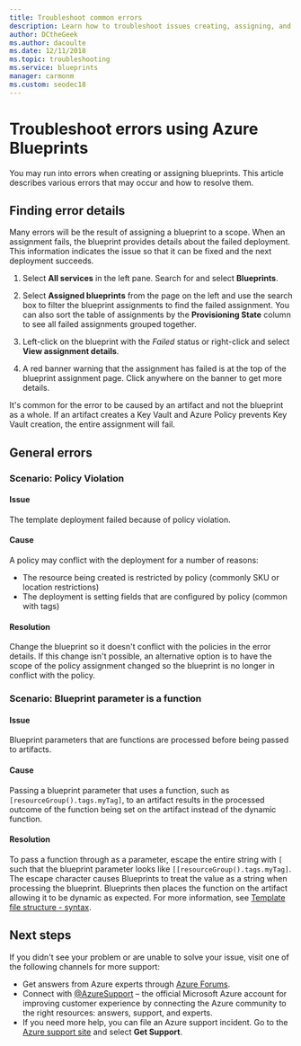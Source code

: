 ```yaml
---
title: Troubleshoot common errors
description: Learn how to troubleshoot issues creating, assigning, and removing blueprints.
author: DCtheGeek
ms.author: dacoulte
ms.date: 12/11/2018
ms.topic: troubleshooting
ms.service: blueprints
manager: carmonm
ms.custom: seodec18
---
```

# Troubleshoot errors using Azure Blueprints

You may run into errors when creating or assigning blueprints. This article describes various
errors that may occur and how to resolve them.

## Finding error details

Many errors will be the result of assigning a blueprint to a scope. When an assignment fails, the
blueprint provides details about the failed deployment. This information indicates the issue so
that it can be fixed and the next deployment succeeds.

1. Select **All services** in the left pane. Search for and select **Blueprints**.

1. Select **Assigned blueprints** from the page on the left and use the search box to filter the blueprint assignments to find the failed assignment. You can also sort the table of assignments by the **Provisioning State** column to see all failed assignments grouped together.

1. Left-click on the blueprint with the _Failed_ status or right-click and select **View assignment details**.

1. A red banner warning that the assignment has failed is at the top of the blueprint assignment page. Click anywhere on the banner to get more details.

It's common for the error to be caused by an artifact and not the blueprint as a whole. If an
artifact creates a Key Vault and Azure Policy prevents Key Vault creation, the entire assignment
will fail.

## General errors

### <a name="policy-violation"></a>Scenario: Policy Violation

#### Issue

The template deployment failed because of policy violation.

#### Cause

A policy may conflict with the deployment for a number of reasons:

- The resource being created is restricted by policy (commonly SKU or location restrictions)
- The deployment is setting fields that are configured by policy (common with tags)

#### Resolution

Change the blueprint so it doesn't conflict with the policies in the error details. If this change
isn't possible, an alternative option is to have the scope of the policy assignment changed so the
blueprint is no longer in conflict with the policy.

### <a name="escape-function-parameter"></a>Scenario: Blueprint parameter is a function

#### Issue

Blueprint parameters that are functions are processed before being passed to artifacts.

#### Cause

Passing a blueprint parameter that uses a function, such as `[resourceGroup().tags.myTag]`, to an
artifact results in the processed outcome of the function being set on the artifact instead of the
dynamic function.

#### Resolution

To pass a function through as a parameter, escape the entire string with `[` such that the blueprint
parameter looks like `[[resourceGroup().tags.myTag]`. The escape character causes Blueprints to
treat the value as a string when processing the blueprint. Blueprints then places the function on
the artifact allowing it to be dynamic as expected. For more information, see
[Template file structure - syntax](../../../azure-resource-manager/resource-group-authoring-templates.md#syntax).

## Next steps

If you didn't see your problem or are unable to solve your issue, visit one of the following
channels for more support:

- Get answers from Azure experts through [Azure Forums](https://azure.microsoft.com/support/forums/).
- Connect with [@AzureSupport](https://twitter.com/azuresupport) – the official Microsoft Azure account for improving customer experience by connecting the Azure community to the right resources: answers, support, and experts.
- If you need more help, you can file an Azure support incident. Go to the [Azure support site](https://azure.microsoft.com/support/options/) and select **Get Support**.